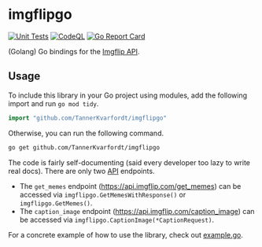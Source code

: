 # imgflipgo

[![Unit Tests](https://github.com/TannerKvarfordt/imgflipgo/actions/workflows/unit-tests.yml/badge.svg)](https://github.com/TannerKvarfordt/imgflipgo/actions/workflows/unit-tests.yml)
[![CodeQL](https://github.com/TannerKvarfordt/imgflipgo/actions/workflows/codeql-analysis.yml/badge.svg)](https://github.com/TannerKvarfordt/imgflipgo/actions/workflows/codeql-analysis.yml)
[![Go Report Card](https://goreportcard.com/badge/github.com/TannerKvarfordt/imgflipgo)](https://goreportcard.com/report/github.com/TannerKvarfordt/imgflipgo)

(Golang) Go bindings for the [Imgflip API](https://imgflip.com/api).

## Usage

To include this library in your Go project using modules, add the following import and run `go mod tidy`.

```Go
import "github.com/TannerKvarfordt/imgflipgo"
```

Otherwise, you can run the following command.

```sh
go get github.com/TannerKvarfordt/imgflipgo
```

The code is fairly self-documenting (said every developer too lazy to write real docs). There are only two [API](https://imgflip.com/api) endpoints.

- The `get_memes` endpoint (https://api.imgflip.com/get_memes) can be accessed via `imgflipgo.GetMemesWithResponse()` or `imgflipgo.GetMemes()`.
- The `caption_image` endpoint (https://api.imgflip.com/caption_image) can be accessed via `imgflipgo.CaptionImage(*CaptionRequest)`.

For a concrete example of how to use the library, check out [example.go](https://github.com/TannerKvarfordt/imgflipgo/blob/main/example/example.go).
